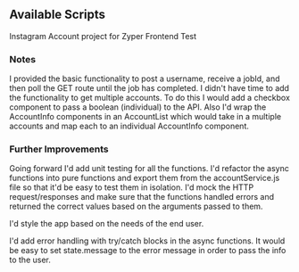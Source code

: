 
## Available Scripts

Instagram Account project for Zyper Frontend Test

### Notes 

I provided the basic functionality to post a username, receive a jobId, and then poll the GET route until the job has completed. I didn't have time to add the functionality to get multiple accounts. To do this I would add a checkbox component to pass a boolean (individual) to the API. Also I'd wrap the AccountInfo components in an AccountList which would take in a multiple accounts and map each to an individual AccountInfo component. 

### Further Improvements 

Going forward I'd add unit testing for all the functions. I'd refactor the async functions into pure functions and export them from the accountService.js file so that it'd be easy to test them in isolation. I'd mock the HTTP request/responses and make sure that the functions handled errors and returned the correct values based on the arguments passed to them. 

I'd style the app based on the needs of the end user. 

I'd add error handling with try/catch blocks in the async functions. It would be easy to set state.message to the error message in order to pass the info to the user. 